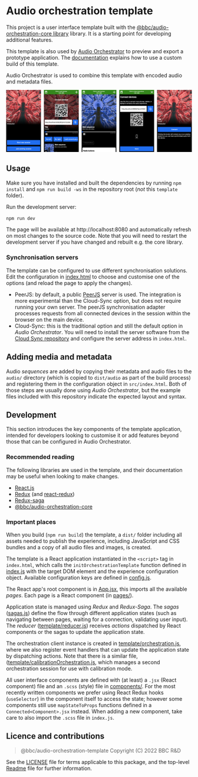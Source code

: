 # Audio orchestration template

This project is a user interface template built with the [@bbc/audio-orchestration-core library](../core) library. It is a starting point for developing additional features.

This template is also used by [Audio Orchestrator](https://www.bbc.co.uk/makerbox/tools/audio-orchestrator) to preview and export a prototype application. The [documentation](https://bbc.github.io/bbcat-orchestration-docs/custom-template) explains how to use a custom build of this template.

Audio Orchestrator is used to combine this template with encoded audio and metadata files.

![screenshots of the template application, showing the start, playing (with and without joining instructions), instructions, and connect-direct pages](resources/template-screenshots.png)

## Usage

Make sure you have installed and built the dependencies by running `npm install` and `npm run build -ws` in the repository root (_not_ this `template` folder).

Run the development server:

```sh
npm run dev
```

The page will be available at http://localhost:8080 and automatically refresh on most changes to the source code. Note that you will need to restart the development server if you have changed and rebuilt e.g. the core library.

### Synchronisation servers

The template can be configured to use different synchronisation solutions. Edit the configuration in [index.html](src/index.html) to choose and customise one of the options (and reload the page to apply the changes).

* PeerJS: by default, a public [PeerJS](https://github.com/peers/peerjs) server is used. The integration is more experimental than the Cloud-Sync option, but does not require running your own server. The peerJS synchronisation adapter processes requests from all connected devices in the session within the browser on the main device.
* Cloud-Sync: this is the traditional option and still the default option in _Audio Orchestrator_. You will need to install the server software from the [Cloud Sync repository](https://github.com/2-IMMERSE/cloud-sync) and configure the server address in `index.html`.

## Adding media and metadata

Audio _sequences_ are added by copying their metadata and audio files to the `audio/` directory (which is copied to `dist/audio` as part of the build process) and registering them in the configuration object in `src/index.html`. Both of those steps are usually done using _Audio Orchestrator_, but the example files included with this repository indicate the expected layout and syntax.

## Development

This section introduces the key components of the template application, intended for developers looking to customise it or add features beyond those that can be configured in Audio Orchestrator.

### Recommended reading

The following libraries are used in the template, and their documentation may be useful when looking to make changes.

* [React.js](https://reactjs.org/)
* [Redux](https://redux.js.org/) (and [react-redux](https://redux.js.org/basics/usagewithreact))
* [Redux-saga](https://redux-saga.js.org/)
* [@bbc/audio-orchestration-core](../core)

### Important places

When you build (`npm run build`) the template, a `dist/` folder including all assets needed to publish the experience, including JavaScript and CSS bundles and a copy of all audio files and images, is created.

The template is a React application instantiated in the `<script>` tag in `index.html`, which calls the `initOrchestrationTemplate` function defined in [index.js](./src/index.js) with the target DOM element and the experience configuration object.  Available configuration keys are defined in [config.js](./src/config.js).

The React app's root component is in [App.jsx](./src/App.jsx), this imports all the available _pages_. Each page is a React component (in [pages/](./src/pages)).

Application state is managed using _Redux_ and _Redux-Saga_. The _sagas_ ([sagas.js](./src/sagas.js)) define the flow through different application states (such as navigating between pages, waiting for a connection, validating user input). The _reducer_ ([template/reducer.js](./src/template/reducer.js)) receives _actions_ dispatched by React components or the sagas to update the application state.

The orchestration client instance is created in [template/orchestration.js](./src/template/orchestration.js), where we also register event handlers that can update the application state by dispatching actions. Note that there is a similar file, ([template/calibrationOrchestration.js](./src/template/calibrationOrchestration.js), which manages a second orchestration session for use with calibration mode.

All user interface components are defined with (at least) a `.jsx` (React component) file and an `.scss` (style) file in [components/](./src/components). For the most recently written components we prefer using React Redux hooks (`useSelector`) in the component itself to access the state; however some components still use `mapStateToProps` functions defined in a `Connected<Component>.jsx` instead. When adding a new component, take care to also import the `.scss` file in `index.js`.

## Licence and contributions

> @bbc/audio-orchestration-template
> Copyright (C) 2022 BBC R&D

See the [LICENSE](./LICENSE) file for terms applicable to this package, and the top-level [Readme](../../Readme.md) file for further information.
